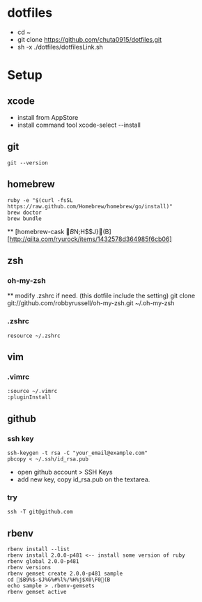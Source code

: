 dotfiles
========
* cd ~
* git clone https://github.com/chuta0915/dotfiles.git
* sh -x ./dotfiles/dotfilesLink.sh

# Setup
## xcode
* install from AppStore
* install command tool
    xcode-select --install

## git
    git --version

## homebrew
    ruby -e "$(curl -fsSL https://raw.github.com/Homebrew/homebrew/go/install)"
    brew doctor
    brew bundle
** [homebrew-cask $B$N;H$$J}(B][http://qiita.com/ryurock/items/1432578d364985f6cb06] 
## zsh
### oh-my-zsh
** modify .zshrc if need. (this dotfile include the setting)
    git clone git://github.com/robbyrussell/oh-my-zsh.git ~/.oh-my-zsh 
### .zshrc
    resource ~/.zshrc
## vim
### .vimrc
    :source ~/.vimrc
    :pluginInstall
## github
### ssh key
    ssh-keygen -t rsa -C "your_email@example.com"
    pbcopy < ~/.ssh/id_rsa.pub
* open github account > SSH Keys
* add new key, copy id_rsa.pub on the textarea.

### try
    ssh -T git@github.com

## rbenv
    rbenv install --list
    rbenv install 2.0.0-p481 <-- install some version of ruby
    rbenv global 2.0.0-p481
    rbenv versions
    rbenv gemset create 2.0.0-p481 sample
    cd $B9%$-$J%G%#%l%/%H%j$X0\F0(B
    echo sample > .rbenv-gemsets
    rbenv gemset active

